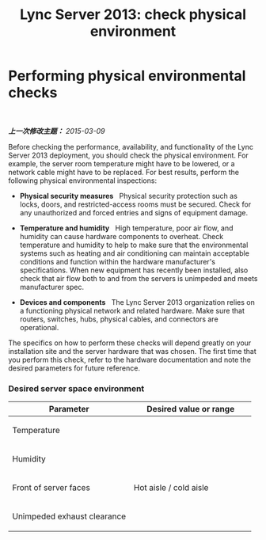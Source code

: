 ﻿---
title: 'Lync Server 2013: check physical environment'
TOCTitle: Performing physical environmental checks
ms:assetid: 153aee5e-3adf-4dbf-bf41-53e4fba51fb0
ms:mtpsurl: https://technet.microsoft.com/zh-cn/library/Dn720558(v=OCS.15)
ms:contentKeyID: 62227427
ms.date: 05/19/2016
mtps_version: v=OCS.15
ms.translationtype: HT
---

# Performing physical environmental checks

 

_**上一次修改主题：** 2015-03-09_

Before checking the performance, availability, and functionality of the Lync Server 2013 deployment, you should check the physical environment. For example, the server room temperature might have to be lowered, or a network cable might have to be replaced. For best results, perform the following physical environmental inspections:

  - **Physical security measures**   Physical security protection such as locks, doors, and restricted-access rooms must be secured. Check for any unauthorized and forced entries and signs of equipment damage.

  - **Temperature and humidity**   High temperature, poor air flow, and humidity can cause hardware components to overheat. Check temperature and humidity to help to make sure that the environmental systems such as heating and air conditioning can maintain acceptable conditions and function within the hardware manufacturer's specifications. When new equipment has recently been installed, also check that air flow both to and from the servers is unimpeded and meets manufacturer spec.

  - **Devices and components**   The Lync Server 2013 organization relies on a functioning physical network and related hardware. Make sure that routers, switches, hubs, physical cables, and connectors are operational.

The specifics on how to perform these checks will depend greatly on your installation site and the server hardware that was chosen. The first time that you perform this check, refer to the hardware documentation and note the desired parameters for future reference.

### Desired server space environment

<table>
<colgroup>
<col style="width: 50%" />
<col style="width: 50%" />
</colgroup>
<thead>
<tr class="header">
<th>Parameter</th>
<th>Desired value or range</th>
</tr>
</thead>
<tbody>
<tr class="odd">
<td><p>Temperature</p></td>
<td><p></p></td>
</tr>
<tr class="even">
<td><p>Humidity</p></td>
<td><p></p></td>
</tr>
<tr class="odd">
<td><p>Front of server faces</p></td>
<td><p>Hot aisle / cold aisle</p></td>
</tr>
<tr class="even">
<td><p>Unimpeded exhaust clearance</p></td>
<td><p></p></td>
</tr>
</tbody>
</table>

